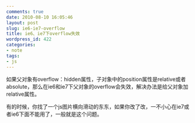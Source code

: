 ```yaml
---
comments: true
date: 2010-08-10 16:05:46
layout: post
slug: ie6-ie7-overflow
title: ie6、ie7下overflow失效
wordpress_id: 422
categories:
- note
tags:
- js
---
```


如果父对象有overflow：hidden属性，子对象中的position属性是relative或者absolute，那么在ie6和ie7下父对象的overflow会失效，解决办法是给父对象加relative属性。

有的时候，你找了一个js图片横向滑动的东东，如果你改了改，一不小心在ie7或者ie6下面不能用了，一般就是这个问题。
